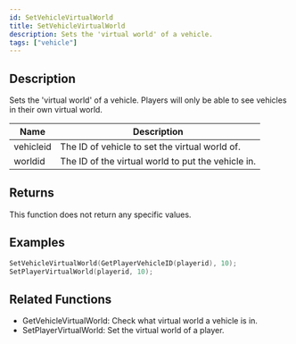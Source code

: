 ```yaml
---
id: SetVehicleVirtualWorld
title: SetVehicleVirtualWorld
description: Sets the 'virtual world' of a vehicle.
tags: ["vehicle"]
---
```


<TagLinks />

## Description

Sets the 'virtual world' of a vehicle. Players will only be able to see vehicles in their own virtual world.

| Name      | Description                                        |
| --------- | -------------------------------------------------- |
| vehicleid | The ID of vehicle to set the virtual world of.     |
| worldid   | The ID of the virtual world to put the vehicle in. |

## Returns

This function does not return any specific values.

## Examples

```c
SetVehicleVirtualWorld(GetPlayerVehicleID(playerid), 10);
SetPlayerVirtualWorld(playerid, 10);
```

## Related Functions

- GetVehicleVirtualWorld: Check what virtual world a vehicle is in.
- SetPlayerVirtualWorld: Set the virtual world of a player.
